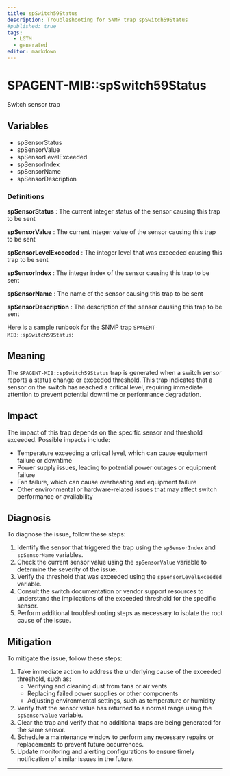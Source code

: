 ```yaml
---
title: spSwitch59Status
description: Troubleshooting for SNMP trap spSwitch59Status
#published: true
tags:
  - LGTM
  - generated
editor: markdown
---
```


# SPAGENT-MIB::spSwitch59Status 

Switch sensor trap 


## Variables


  - spSensorStatus
  - spSensorValue
  - spSensorLevelExceeded
  - spSensorIndex
  - spSensorName
  - spSensorDescription 

### Definitions 


**spSensorStatus** 
: The current integer status of the sensor causing this trap to be sent 

**spSensorValue** 
: The current integer value of the sensor causing this trap to be sent 

**spSensorLevelExceeded** 
: The integer level that was exceeded causing this trap to be sent 

**spSensorIndex** 
: The integer index of the sensor causing this trap to be sent 

**spSensorName** 
: The name of the sensor causing this trap to be sent 

**spSensorDescription** 
: The description of the sensor causing this trap to be sent 


Here is a sample runbook for the SNMP trap `SPAGENT-MIB::spSwitch59Status`:

## Meaning

The `SPAGENT-MIB::spSwitch59Status` trap is generated when a switch sensor reports a status change or exceeded threshold. This trap indicates that a sensor on the switch has reached a critical level, requiring immediate attention to prevent potential downtime or performance degradation.

## Impact

The impact of this trap depends on the specific sensor and threshold exceeded. Possible impacts include:

* Temperature exceeding a critical level, which can cause equipment failure or downtime
* Power supply issues, leading to potential power outages or equipment failure
* Fan failure, which can cause overheating and equipment failure
* Other environmental or hardware-related issues that may affect switch performance or availability

## Diagnosis

To diagnose the issue, follow these steps:

1. Identify the sensor that triggered the trap using the `spSensorIndex` and `spSensorName` variables.
2. Check the current sensor value using the `spSensorValue` variable to determine the severity of the issue.
3. Verify the threshold that was exceeded using the `spSensorLevelExceeded` variable.
4. Consult the switch documentation or vendor support resources to understand the implications of the exceeded threshold for the specific sensor.
5. Perform additional troubleshooting steps as necessary to isolate the root cause of the issue.

## Mitigation

To mitigate the issue, follow these steps:

1. Take immediate action to address the underlying cause of the exceeded threshold, such as:
	* Verifying and cleaning dust from fans or air vents
	* Replacing failed power supplies or other components
	* Adjusting environmental settings, such as temperature or humidity
2. Verify that the sensor value has returned to a normal range using the `spSensorValue` variable.
3. Clear the trap and verify that no additional traps are being generated for the same sensor.
4. Schedule a maintenance window to perform any necessary repairs or replacements to prevent future occurrences.
5. Update monitoring and alerting configurations to ensure timely notification of similar issues in the future.
---




